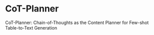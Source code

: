 # CoT-Planner
CoT-Planner: Chain-of-Thoughts as the Content Planner for Few-shot Table-to-Text Generation
